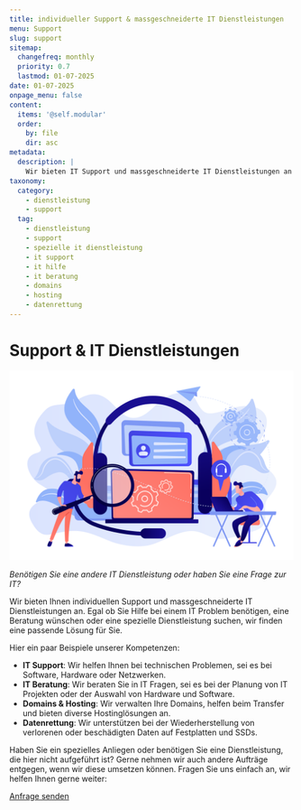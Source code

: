 ```yaml
---
title: individueller Support & massgeschneiderte IT Dienstleistungen
menu: Support
slug: support
sitemap:
  changefreq: monthly
  priority: 0.7
  lastmod: 01-07-2025
date: 01-07-2025
onpage_menu: false
content:
  items: '@self.modular'
  order:
    by: file
    dir: asc
metadata:
  description: |
    Wir bieten IT Support und massgeschneiderte IT Dienstleistungen an und beantworten Ihre Fragen im Bereich der IT. Beispiele: Domain Verwaltung & Transfer, Hosting, IT Support oder Beratung, Datenrettung und mehr.
taxonomy:
  category:
    - dienstleistung
    - support
  tag:
    - dienstleistung
    - support
    - spezielle it dienstleistung
    - it support
    - it hilfe
    - it beratung
    - domains
    - hosting
    - datenrettung
---
```


# Support & IT Dienstleistungen

![Support](../_carousel/support.svg?resize=500)

_Benötigen Sie eine andere IT Dienstleistung oder haben Sie eine Frage zur IT?_

Wir bieten Ihnen individuellen Support und massgeschneiderte IT Dienstleistungen an. Egal ob Sie Hilfe bei einem IT Problem benötigen, eine Beratung wünschen oder eine spezielle Dienstleistung suchen, wir finden eine passende Lösung für Sie.

Hier ein paar Beispiele unserer Kompetenzen:
- **IT Support**: Wir helfen Ihnen bei technischen Problemen, sei es bei Software, Hardware oder Netzwerken.
- **IT Beratung**: Wir beraten Sie in IT Fragen, sei es bei der Planung von IT Projekten oder der Auswahl von Hardware und Software.
- **Domains & Hosting**: Wir verwalten Ihre Domains, helfen beim Transfer und bieten diverse Hostinglösungen an.
- **Datenrettung**: Wir unterstützen bei der Wiederherstellung von verlorenen oder beschädigten Daten auf Festplatten und SSDs.

Haben Sie ein spezielles Anliegen oder benötigen Sie eine Dienstleistung, die hier nicht aufgeführt ist? Gerne nehmen wir auch andere Aufträge entgegen, wenn wir diese umsetzen können. Fragen Sie uns einfach an, wir helfen Ihnen gerne weiter:

[Anfrage senden](/über/kontakt?classes=btn,btn-secondary,btn-lg)
